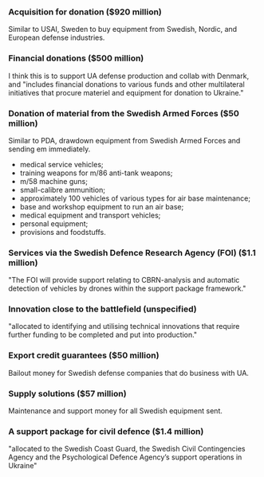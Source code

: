 ### Acquisition for donation ($920 million)
Similar to USAI, Sweden to buy equipment from Swedish, Nordic, and European defense industries.

### Financial donations ($500 million)
I think this is to support UA defense production and collab with Denmark, and
"includes financial donations to various funds and other multilateral initiatives that procure materiel and equipment for donation to Ukraine."

### Donation of material from the Swedish Armed Forces ($50 million)
Similar to PDA, drawdown equipment from Swedish Armed Forces and sending em immediately.
- medical service vehicles;
- training weapons for m/86 anti-tank weapons;
- m/58 machine guns;
- small-calibre ammunition;
- approximately 100 vehicles of various types for air base maintenance;
- base and workshop equipment to run an air base;
- medical equipment and transport vehicles;
- personal equipment;
- provisions and foodstuffs.

### Services via the Swedish Defence Research Agency (FOI) ($1.1 million)
"The FOI will provide support relating to CBRN-analysis and automatic detection of vehicles by drones within the support package framework."

### Innovation close to the battlefield (unspecified)
"allocated to identifying and utilising technical innovations that require further funding to be completed and put into production."

### Export credit guarantees ($50 million)
Bailout money for Swedish defense companies that do business with UA.

### Supply solutions ($57 million)
Maintenance and support money for all Swedish equipment sent.

### A support package for civil defence ($1.4 million)
"allocated to the Swedish Coast Guard, the Swedish Civil Contingencies Agency and the Psychological Defence Agency’s support operations in Ukraine"
